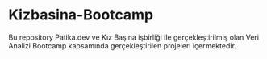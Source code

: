 # Kizbasina-Bootcamp
Bu repository Patika.dev ve Kız Başına işbirliği ile gerçekleştirilmiş olan Veri Analizi Bootcamp kapsamında gerçekleştirilen projeleri içermektedir.
